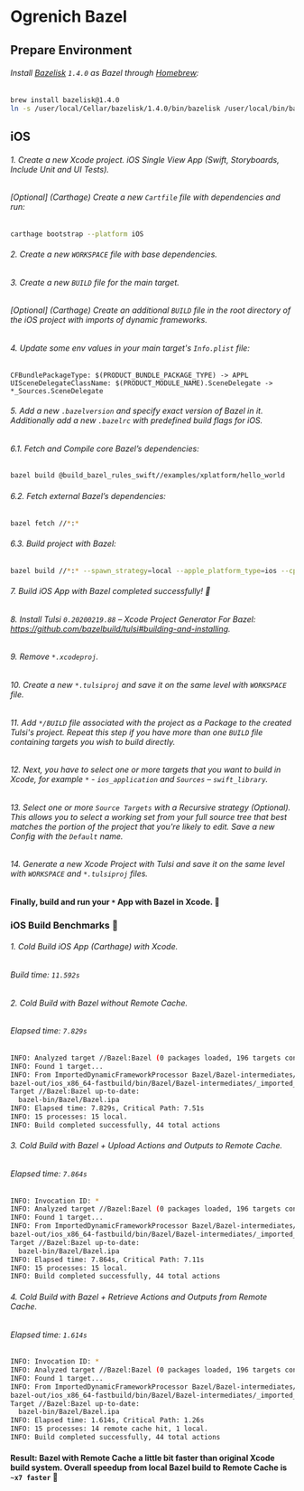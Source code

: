 # Ogrenich Bazel


## Prepare Environment

###### Install [Bazelisk](https://github.com/bazelbuild/bazeliskhttps://github.com/bazelbuild/bazelisk) `1.4.0` as Bazel through [Homebrew](https://brew.sh):

```bash
brew install bazelisk@1.4.0
ln -s /user/local/Cellar/bazelisk/1.4.0/bin/bazelisk /user/local/bin/bazel
```


## iOS

###### 1. Create a new Xcode project. iOS Single View App (Swift, Storyboards, Include Unit and UI Tests).

###### [Optional] (Carthage) Create a new `Cartfile` file with dependencies and run:

```bash
carthage bootstrap --platform iOS
```

###### 2. Create a new `WORKSPACE` file with base dependencies.

###### 3. Create a new `BUILD` file for the main target.

###### [Optional] (Carthage) Create an additional `BUILD` file in the root directory of the iOS project with imports of dynamic frameworks.

###### 4. Update some env values in your main target's `Info.plist` file:
```
CFBundlePackageType: $(PRODUCT_BUNDLE_PACKAGE_TYPE) -> APPL
UISceneDelegateClassName: $(PRODUCT_MODULE_NAME).SceneDelegate -> *_Sources.SceneDelegate
```

###### 5. Add a new `.bazelversion` and specify exact version of Bazel in it. Additionally add a new `.bazelrc` with predefined build flags for iOS.

###### 6.1. Fetch and Compile core Bazel’s dependencies:

```bash
bazel build @build_bazel_rules_swift//examples/xplatform/hello_world
```

###### 6.2. Fetch external Bazel’s dependencies:

```bash
bazel fetch //*:*
```

###### 6.3. Build project with Bazel:

```bash
bazel build //*:* --spawn_strategy=local --apple_platform_type=ios --cpu=ios_x86_64
```

###### 7. Build iOS App with Bazel completed successfully! :tada:

###### 8. Install Tulsi `0.20200219.88` – Xcode Project Generator For Bazel: <https://github.com/bazelbuild/tulsi#building-and-installing>.

###### 9. Remove `*.xcodeproj`.

###### 10. Create a new `*.tulsiproj` and save it on the same level with `WORKSPACE` file.

###### 11. Add `*/BUILD` file associated with the project as a Package to the created Tulsi's project. Repeat this step if you have more than one `BUILD` file containing targets you wish to build directly.

###### 12. Next, you have to select one or more targets that you want to build in Xcode, for example `*` - `ios_application` and `Sources` – `swift_library`.

###### 13. Select one or more `Source Targets` with a Recursive strategy (Optional). This allows you to select a working set from your full source tree that best matches the portion of the project that you're likely to edit. Save a new Config with the `Default` name.

###### 14. Generate a new Xcode Project with Tulsi and save it on the same level with `WORKSPACE` and `*.tulsiproj` files.

#### Finally, build and run your `*` App with Bazel in Xcode. :champagne:



### iOS Build Benchmarks :construction_worker:

###### 1. Cold Build iOS App (Carthage) with Xcode.
###### Build time: `11.592s`


###### 2. Cold Build with Bazel without Remote Cache.
###### Elapsed time: `7.829s`

```bash
INFO: Analyzed target //Bazel:Bazel (0 packages loaded, 196 targets configured).
INFO: Found 1 target...
INFO: From ImportedDynamicFrameworkProcessor Bazel/Bazel-intermediates/_imported_frameworks/Kingfisher.framework.zip:
bazel-out/ios_x86_64-fastbuild/bin/Bazel/Bazel-intermediates/_imported_frameworks/Kingfisher.framework: replacing existing signature
Target //Bazel:Bazel up-to-date:
  bazel-bin/Bazel/Bazel.ipa
INFO: Elapsed time: 7.829s, Critical Path: 7.51s
INFO: 15 processes: 15 local.
INFO: Build completed successfully, 44 total actions
```

###### 3. Cold Build with Bazel + Upload Actions and Outputs to Remote Cache.
###### Elapsed time: `7.864s`

```bash
INFO: Invocation ID: *
INFO: Analyzed target //Bazel:Bazel (0 packages loaded, 196 targets configured).
INFO: Found 1 target...
INFO: From ImportedDynamicFrameworkProcessor Bazel/Bazel-intermediates/_imported_frameworks/Kingfisher.framework.zip:
bazel-out/ios_x86_64-fastbuild/bin/Bazel/Bazel-intermediates/_imported_frameworks/Kingfisher.framework: replacing existing signature
Target //Bazel:Bazel up-to-date:
  bazel-bin/Bazel/Bazel.ipa
INFO: Elapsed time: 7.864s, Critical Path: 7.11s
INFO: 15 processes: 15 local.
INFO: Build completed successfully, 44 total actions
```

###### 4. Cold Build with Bazel + Retrieve Actions and Outputs from Remote Cache.
###### Elapsed time: `1.614s`

```bash
INFO: Invocation ID: *
INFO: Analyzed target //Bazel:Bazel (0 packages loaded, 196 targets configured).
INFO: Found 1 target...
INFO: From ImportedDynamicFrameworkProcessor Bazel/Bazel-intermediates/_imported_frameworks/Kingfisher.framework.zip:
bazel-out/ios_x86_64-fastbuild/bin/Bazel/Bazel-intermediates/_imported_frameworks/Kingfisher.framework: replacing existing signature
Target //Bazel:Bazel up-to-date:
  bazel-bin/Bazel/Bazel.ipa
INFO: Elapsed time: 1.614s, Critical Path: 1.26s
INFO: 15 processes: 14 remote cache hit, 1 local.
INFO: Build completed successfully, 44 total actions
```

#### Result: Bazel with Remote Cache a little bit faster than original Xcode build system. Overall speedup from local Bazel build to Remote Cache is `~x7 faster` :rocket:
